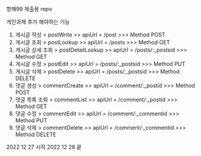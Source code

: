 항해99 제출용 repo

개인과제 추가 해야하는 기능

1. 게시글 작성 > postWrite >> apiUrl = /post >>> Method POST
2. 게시글 조회 > postLookup >> apiUrl = /posts >>> Method GET
3. 게시글 상세 조회 > postDetailLookup >> apiUrl = /posts/:_postsid >>> Method GET
4. 게시글 수정 > postEdit >> apiUrl = /posts/:_postsid >>> Method PUT
5. 게시글 삭제 > postDelete >> apiUrl = /posts/:_postsid >>> Method DELETE
6. 댓글 생성 > commentCreate >> apiUrl = /comment/:_postid >>> Method POST
7. 댓글 목록 조회 > commentList >> apiUrl = /comment/:_postid >>> Method GET
8. 댓글 수정 > commentEdit >> apiUrl = /comment/:_commentid >>> Method PUT
9. 댓글 삭제 > commentDelete >> apiUrl = /comment/:_commentid >>> Method DELETE

2022 12 27 시작
2022 12 28 끝

